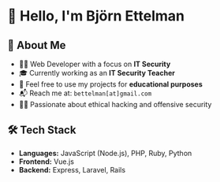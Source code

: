 # 👋 Hello, I'm Björn Ettelman

## 🧠 About Me

- 👨‍💻 Web Developer with a focus on **IT Security**
- 🎓 Currently working as an **IT Security Teacher**
- 📂 Feel free to use my projects for **educational purposes**
- 📬 Reach me at: `bettelman[at]gmail.com`
- 🧑‍💻 Passionate about ethical hacking and offensive security

## 🛠 Tech Stack

- **Languages:** JavaScript (Node.js), PHP, Ruby, Python  
- **Frontend:** Vue.js  
- **Backend:** Express, Laravel, Rails  
